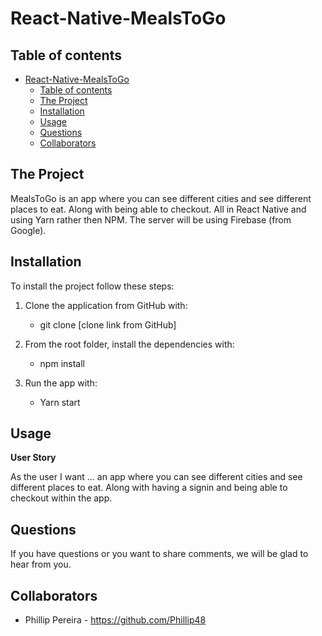# React-Native-MealsToGo
## Table of contents

- [React-Native-MealsToGo](#react-native-mealstogo)
  - [Table of contents](#table-of-contents)
  - [The Project](#the-project)
  - [Installation](#installation)
  - [Usage](#usage)
  - [Questions](#questions)
  - [Collaborators](#collaborators)

## The Project

MealsToGo is an app where you can see different cities and see different places to eat. Along with being able to checkout. All in React Native and using Yarn rather then NPM. The server will be using Firebase (from Google).

## Installation

To install the project follow these steps:

1. Clone the application from GitHub with:

   - git clone [clone link from GitHub]

2. From the root folder, install the dependencies with:

   - npm install

3. Run the app with:
   - Yarn start

## Usage

**User Story**

As the user I want ... an app where you can see different cities and see different places to eat. Along with having a signin and being able to checkout within the app.

## Questions  

If you have questions or you want to share comments, we will be glad to hear from you.

## Collaborators  

- Phillip Pereira - https://github.com/Phillip48
